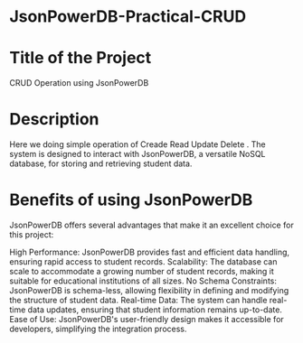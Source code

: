 # JsonPowerDB-Practical-CRUD

# Title of the Project

CRUD Operation using JsonPowerDB

# Description

Here we doing simple operation of Creade Read Update Delete . The system is designed to interact with JsonPowerDB, a versatile NoSQL database, for storing and retrieving student data.

# Benefits of using JsonPowerDB

JsonPowerDB offers several advantages that make it an excellent choice for this project:

High Performance: JsonPowerDB provides fast and efficient data handling, ensuring rapid access to student records.
Scalability: The database can scale to accommodate a growing number of student records, making it suitable for educational institutions of all sizes.
No Schema Constraints: JsonPowerDB is schema-less, allowing flexibility in defining and modifying the structure of student data.
Real-time Data: The system can handle real-time data updates, ensuring that student information remains up-to-date.
Ease of Use: JsonPowerDB's user-friendly design makes it accessible for developers, simplifying the integration process.

